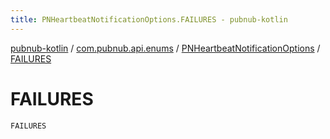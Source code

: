 ```yaml
---
title: PNHeartbeatNotificationOptions.FAILURES - pubnub-kotlin
---
```


[pubnub-kotlin](../../index.html) / [com.pubnub.api.enums](../index.html) / [PNHeartbeatNotificationOptions](index.html) / [FAILURES](./-f-a-i-l-u-r-e-s.html)

# FAILURES

`FAILURES`